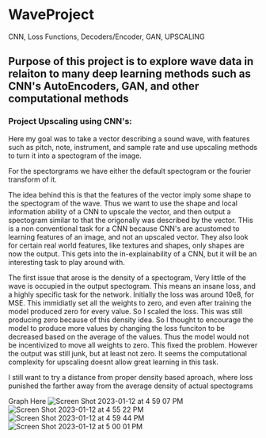 # WaveProject
CNN, Loss Functions, Decoders/Encoder, GAN, UPSCALING

## Purpose of this project is to explore wave data in relaiton to many deep learning methods such as CNN's AutoEncoders, GAN, and other computational methods


### Project Upscaling using CNN's:
Here my goal was to take a vector describing a sound wave, with features such as pitch, note, instrument, and sample rate and use upscaling methods to turn it into a spectogram of the image. 

For the spectorgrams we have either the default spectogram or the fourier transform of it.

The idea behind this is that the features of the vector imply some shape to the spectogram of the wave. Thus we want to use the shape and local information ability of a CNN to upscale the vector, and then output a spectogram similar to that the origonally was described by the vector. 
THis is a non conventional task for a CNN because CNN's are acustomed to learning features of an image, and not an upscaled vector. They also look for certain real world features, like textures and shapes, only shapes are now the output. This gets into the in-explainability of a CNN, but it will be an interesting task to play around with. 

The first issue that arose is the density of a spectogram, Very little of the wave is occupied in the output spectogram. This means an insane loss, and a highly specific task for the network. Initially the loss was around 10e8, for MSE. This immidiatly set all the weights to zero, and even after training the model produced zero for every value. So I scaled the loss. This was still producing zero because of this density idea. So I thought to encourage the model to produce more values by changing the loss funciton to be decreased based on the average of the values. Thus the model would not be incentivized to move all weights to zero. This fixed the problem. However the output was still junk, but at least not zero. It seems the computational complexity for upscaling doesnt allow great learning in this task. 

I still want to try a distance from proper density based aproach, where loss punished the farther away from the average density of actual spectograms

Graph Here
![Screen Shot 2023-01-12 at 4 59 07 PM](https://user-images.githubusercontent.com/47921972/212190173-487a8ba0-d81a-4c3f-9013-8b4f2e8c7897.png)
![Screen Shot 2023-01-12 at 4 55 22 PM](https://user-images.githubusercontent.com/47921972/212189549-3bb8e6d0-9db7-4780-ad19-bf4fd24222c7.png)
![Screen Shot 2023-01-12 at 4 59 44 PM](https://user-images.githubusercontent.com/47921972/212190251-6a062c46-1ff8-4baf-a54e-33920dcbd15c.png)
![Screen Shot 2023-01-12 at 5 00 01 PM](https://user-images.githubusercontent.com/47921972/212190309-b706945b-d818-4389-9dd3-6b20a6117b9c.png)

